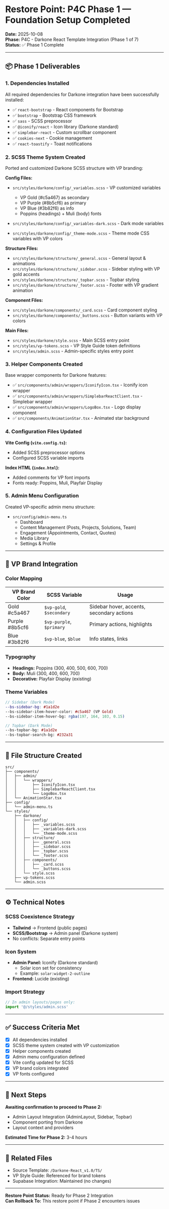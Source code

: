 # Restore Point: P4C Phase 1 — Foundation Setup Completed

**Date:** 2025-10-08  
**Phase:** P4C - Darkone React Template Integration (Phase 1 of 7)  
**Status:** ✅ Phase 1 Complete

---

## 📦 Phase 1 Deliverables

### 1. Dependencies Installed
All required dependencies for Darkone integration have been successfully installed:

- ✅ `react-bootstrap` - React components for Bootstrap
- ✅ `bootstrap` - Bootstrap CSS framework
- ✅ `sass` - SCSS preprocessor
- ✅ `@iconify/react` - Icon library (Darkone standard)
- ✅ `simplebar-react` - Custom scrollbar component
- ✅ `cookies-next` - Cookie management
- ✅ `react-toastify` - Toast notifications

### 2. SCSS Theme System Created
Ported and customized Darkone SCSS structure with VP branding:

**Config Files:**
- `src/styles/darkone/config/_variables.scss` - VP customized variables
  - VP Gold (#c5a467) as secondary
  - VP Purple (#8b5cf6) as primary
  - VP Blue (#3b82f6) as info
  - Poppins (headings) + Muli (body) fonts
  
- `src/styles/darkone/config/_variables-dark.scss` - Dark mode variables
- `src/styles/darkone/config/_theme-mode.scss` - Theme mode CSS variables with VP colors

**Structure Files:**
- `src/styles/darkone/structure/_general.scss` - General layout & animations
- `src/styles/darkone/structure/_sidebar.scss` - Sidebar styling with VP gold accents
- `src/styles/darkone/structure/_topbar.scss` - Topbar styling
- `src/styles/darkone/structure/_footer.scss` - Footer with VP gradient animation

**Component Files:**
- `src/styles/darkone/components/_card.scss` - Card component styling
- `src/styles/darkone/components/_buttons.scss` - Button variants with VP colors

**Main Files:**
- `src/styles/darkone/style.scss` - Main SCSS entry point
- `src/styles/vp-tokens.scss` - VP Style Guide token definitions
- `src/styles/admin.scss` - Admin-specific styles entry point

### 3. Helper Components Created
Base wrapper components for Darkone features:

- ✅ `src/components/admin/wrappers/IconifyIcon.tsx` - Iconify icon wrapper
- ✅ `src/components/admin/wrappers/SimplebarReactClient.tsx` - Simplebar wrapper
- ✅ `src/components/admin/wrappers/LogoBox.tsx` - Logo display component
- ✅ `src/components/AnimationStar.tsx` - Animated star background

### 4. Configuration Files Updated

**Vite Config (`vite.config.ts`):**
- Added SCSS preprocessor options
- Configured SCSS variable imports

**Index HTML (`index.html`):**
- Added comments for VP font imports
- Fonts ready: Poppins, Muli, Playfair Display

### 5. Admin Menu Configuration
Created VP-specific admin menu structure:

- `src/config/admin-menu.ts`
  - Dashboard
  - Content Management (Posts, Projects, Solutions, Team)
  - Engagement (Appointments, Contact, Quotes)
  - Media Library
  - Settings & Profile

---

## 🎨 VP Brand Integration

### Color Mapping
| VP Brand Color | SCSS Variable | Usage |
|----------------|---------------|-------|
| Gold #c5a467 | `$vp-gold`, `$secondary` | Sidebar hover, accents, secondary actions |
| Purple #8b5cf6 | `$vp-purple`, `$primary` | Primary actions, highlights |
| Blue #3b82f6 | `$vp-blue`, `$blue` | Info states, links |

### Typography
- **Headings:** Poppins (300, 400, 500, 600, 700)
- **Body:** Muli (300, 400, 600, 700)
- **Decorative:** Playfair Display (existing)

### Theme Variables
```scss
// Sidebar (Dark Mode)
--bs-sidebar-bg: #1a1d2e
--bs-sidebar-item-hover-color: #c5a467 (VP Gold)
--bs-sidebar-item-hover-bg: rgba(197, 164, 103, 0.15)

// Topbar (Dark Mode)
--bs-topbar-bg: #1a1d2e
--bs-topbar-search-bg: #232a31
```

---

## 📁 File Structure Created

```
src/
├── components/
│   ├── admin/
│   │   └── wrappers/
│   │       ├── IconifyIcon.tsx
│   │       ├── SimplebarReactClient.tsx
│   │       └── LogoBox.tsx
│   └── AnimationStar.tsx
├── config/
│   └── admin-menu.ts
└── styles/
    ├── darkone/
    │   ├── config/
    │   │   ├── _variables.scss
    │   │   ├── _variables-dark.scss
    │   │   └── _theme-mode.scss
    │   ├── structure/
    │   │   ├── _general.scss
    │   │   ├── _sidebar.scss
    │   │   ├── _topbar.scss
    │   │   └── _footer.scss
    │   ├── components/
    │   │   ├── _card.scss
    │   │   └── _buttons.scss
    │   └── style.scss
    ├── vp-tokens.scss
    └── admin.scss
```

---

## ⚙️ Technical Notes

### SCSS Coexistence Strategy
- **Tailwind** → Frontend (public pages)
- **SCSS/Bootstrap** → Admin panel (Darkone system)
- No conflicts: Separate entry points

### Icon System
- **Admin Panel:** Iconify (Darkone standard)
  - Solar icon set for consistency
  - Example: `solar:widget-2-outline`
- **Frontend:** Lucide (existing)

### Import Strategy
```typescript
// In admin layouts/pages only:
import '@/styles/admin.scss'
```

---

## ✅ Success Criteria Met

- [x] All dependencies installed
- [x] SCSS theme system created with VP customization
- [x] Helper components created
- [x] Admin menu configuration defined
- [x] Vite config updated for SCSS
- [x] VP brand colors integrated
- [x] VP fonts configured

---

## 🔄 Next Steps

**Awaiting confirmation to proceed to Phase 2:**
- Admin Layout Integration (AdminLayout, Sidebar, Topbar)
- Component porting from Darkone
- Layout context and providers

**Estimated Time for Phase 2:** 3-4 hours

---

## 🔗 Related Files

- Source Template: `/Darkone-React_v1.0/TS/`
- VP Style Guide: Referenced for brand tokens
- Supabase Integration: Maintained (no changes)

---

**Restore Point Status:** Ready for Phase 2 Integration  
**Can Rollback To:** This restore point if Phase 2 encounters issues
